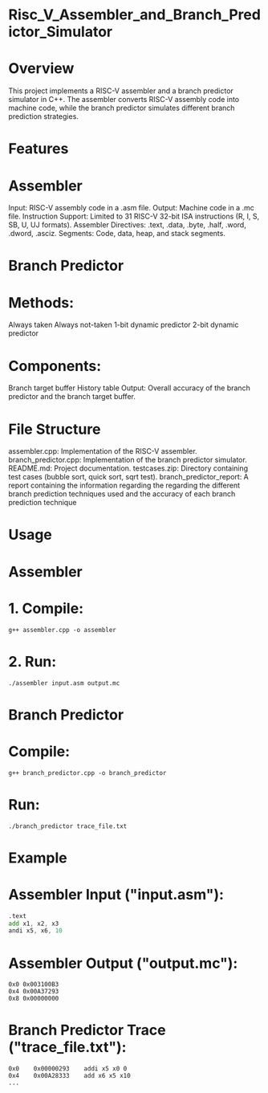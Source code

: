 # Risc_V_Assembler_and_Branch_Predictor_Simulator

# Overview
This project implements a RISC-V assembler and a branch predictor simulator in C++. The assembler converts RISC-V assembly code into machine code, while the branch predictor simulates different branch prediction strategies.

# Features
# Assembler
Input: RISC-V assembly code in a .asm file.
Output: Machine code in a .mc file.
Instruction Support: Limited to 31 RISC-V 32-bit ISA instructions (R, I, S, SB, U, UJ formats).
Assembler Directives: .text, .data, .byte, .half, .word, .dword, .asciz.
Segments: Code, data, heap, and stack segments.

# Branch Predictor
# Methods:
Always taken
Always not-taken
1-bit dynamic predictor
2-bit dynamic predictor
# Components:
Branch target buffer
History table
Output: Overall accuracy of the branch predictor and the branch target buffer.

# File Structure
assembler.cpp: Implementation of the RISC-V assembler.
branch_predictor.cpp: Implementation of the branch predictor simulator.
README.md: Project documentation.
testcases.zip: Directory containing test cases (bubble sort, quick sort, sqrt test).
branch_predictor_report: A report containing the information regarding the regarding the different branch prediction techniques used and the accuracy of each branch prediction technique

# Usage
# Assembler
# 1. Compile:
```terminal
g++ assembler.cpp -o assembler
```
# 2. Run:
```terminal
./assembler input.asm output.mc
```
# Branch Predictor
# Compile:
```terminal
g++ branch_predictor.cpp -o branch_predictor
```

# Run:
```terminal
./branch_predictor trace_file.txt
```

# Example
# Assembler Input ("input.asm"):
```asm
.text
add x1, x2, x3
andi x5, x6, 10
```
# Assembler Output ("output.mc"):
```text
0x0 0x003100B3
0x4 0x00A37293
0x8 0x00000000
```
# Branch Predictor Trace ("trace_file.txt"):
```text
0x0    0x00000293    addi x5 x0 0
0x4    0x00A28333    add x6 x5 x10
...
```


